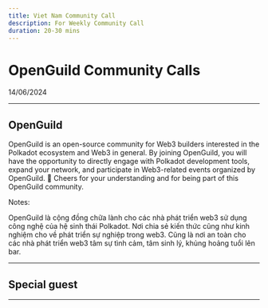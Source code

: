 ```yaml
---
title: Viet Nam Community Call
description: For Weekly Community Call 
duration: 20-30 mins
---
```


# OpenGuild Community Calls

<pba-flex center>

14/06/2024

</pba-flex>

---

## OpenGuild

OpenGuild is an open-source community for Web3 builders interested in the Polkadot ecosystem and Web3 in general. By joining OpenGuild, you will have the opportunity to directly engage with Polkadot development tools, expand your network, and participate in Web3-related events organized by OpenGuild. 🙌 Cheers for your understanding and for being part of this OpenGuild community.

Notes:

OpenGuild là cộng đồng chữa lành cho các nhà phát triển web3 sử dụng công nghệ của hệ sinh thái Polkadot. Nơi chia sẻ kiến thức cũng như kinh nghiệm cho về phát triển sự nghiệp trong web3. Cũng là nơi an toàn cho các nhà phát triển web3 tâm sự tình cảm, tâm sinh lý, khủng hoảng tuổi lên bar.

---

## Special guest

---
